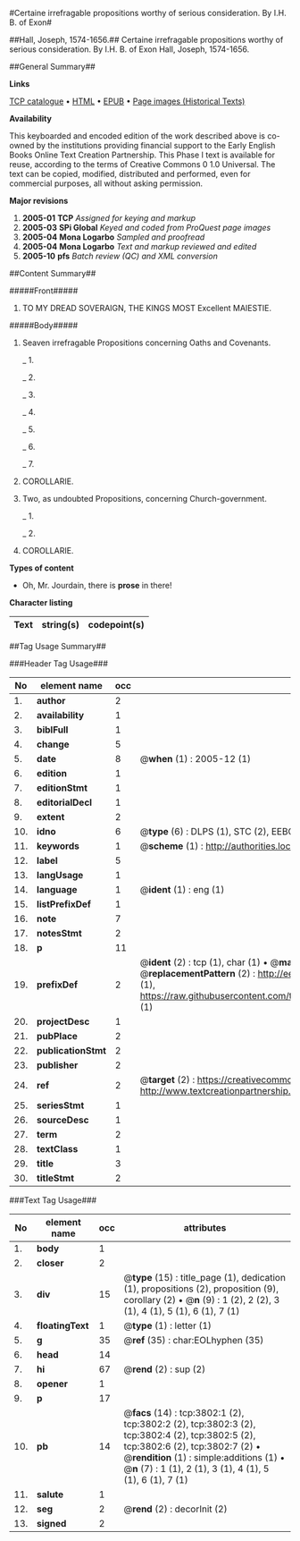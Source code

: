 #Certaine irrefragable propositions worthy of serious consideration. By I.H. B. of Exon#

##Hall, Joseph, 1574-1656.##
Certaine irrefragable propositions worthy of serious consideration. By I.H. B. of Exon
Hall, Joseph, 1574-1656.

##General Summary##

**Links**

[TCP catalogue](http://www.ota.ox.ac.uk/tcp/)  • 
[HTML](http://tei.it.ox.ac.uk/tcp/Texts-HTML/free/A02/A02518.html)  • 
[EPUB](http://tei.it.ox.ac.uk/tcp/Texts-EPUB/free/A02/A02518.epub) • 
[Page images (Historical Texts)](https://data.historicaltexts.jisc.ac.uk/view?pubId=eebo-99839388e&pageId=eebo-99839388e-3802-1)

**Availability**

This keyboarded and encoded edition of the
	       work described above is co-owned by the institutions
	       providing financial support to the Early English Books
	       Online Text Creation Partnership. This Phase I text is
	       available for reuse, according to the terms of Creative
	       Commons 0 1.0 Universal. The text can be copied,
	       modified, distributed and performed, even for
	       commercial purposes, all without asking permission.

**Major revisions**

1. __2005-01__ __TCP__ *Assigned for keying and markup*
1. __2005-03__ __SPi Global__ *Keyed and coded from ProQuest page images*
1. __2005-04__ __Mona Logarbo__ *Sampled and proofread*
1. __2005-04__ __Mona Logarbo__ *Text and markup reviewed and edited*
1. __2005-10__ __pfs__ *Batch review (QC) and XML conversion*

##Content Summary##

#####Front#####

1. TO MY DREAD SOVERAIGN, THE KINGS MOST Excellent MAIESTIE.

#####Body#####

1. Seaven irrefragable Propositions concerning Oaths and Covenants.

    _ 1.

    _ 2.

    _ 3.

    _ 4.

    _ 5.

    _ 6.

    _ 7.

1. COROLLARIE.

1. Two, as undoubted Propositions, concerning Church-government.

    _ 1.

    _ 2.

1. COROLLARIE.

**Types of content**

  * Oh, Mr. Jourdain, there is **prose** in there!

**Character listing**


|Text|string(s)|codepoint(s)|
|---|---|---|

##Tag Usage Summary##

###Header Tag Usage###

|No|element name|occ|attributes|
|---|---|---|---|
|1.|__author__|2||
|2.|__availability__|1||
|3.|__biblFull__|1||
|4.|__change__|5||
|5.|__date__|8| @__when__ (1) : 2005-12 (1)|
|6.|__edition__|1||
|7.|__editionStmt__|1||
|8.|__editorialDecl__|1||
|9.|__extent__|2||
|10.|__idno__|6| @__type__ (6) : DLPS (1), STC (2), EEBO-CITATION (1), PROQUEST (1), VID (1)|
|11.|__keywords__|1| @__scheme__ (1) : http://authorities.loc.gov/ (1)|
|12.|__label__|5||
|13.|__langUsage__|1||
|14.|__language__|1| @__ident__ (1) : eng (1)|
|15.|__listPrefixDef__|1||
|16.|__note__|7||
|17.|__notesStmt__|2||
|18.|__p__|11||
|19.|__prefixDef__|2| @__ident__ (2) : tcp (1), char (1)  •  @__matchPattern__ (2) : ([0-9\-]+):([0-9IVX]+) (1), (.+) (1)  •  @__replacementPattern__ (2) : http://eebo.chadwyck.com/downloadtiff?vid=$1&page=$2 (1), https://raw.githubusercontent.com/textcreationpartnership/Texts/master/tcpchars.xml#$1 (1)|
|20.|__projectDesc__|1||
|21.|__pubPlace__|2||
|22.|__publicationStmt__|2||
|23.|__publisher__|2||
|24.|__ref__|2| @__target__ (2) : https://creativecommons.org/publicdomain/zero/1.0/ (1), http://www.textcreationpartnership.org/docs/. (1)|
|25.|__seriesStmt__|1||
|26.|__sourceDesc__|1||
|27.|__term__|2||
|28.|__textClass__|1||
|29.|__title__|3||
|30.|__titleStmt__|2||


###Text Tag Usage###

|No|element name|occ|attributes|
|---|---|---|---|
|1.|__body__|1||
|2.|__closer__|2||
|3.|__div__|15| @__type__ (15) : title_page (1), dedication (1), propositions (2), proposition (9), corollary (2)  •  @__n__ (9) : 1 (2), 2 (2), 3 (1), 4 (1), 5 (1), 6 (1), 7 (1)|
|4.|__floatingText__|1| @__type__ (1) : letter (1)|
|5.|__g__|35| @__ref__ (35) : char:EOLhyphen (35)|
|6.|__head__|14||
|7.|__hi__|67| @__rend__ (2) : sup (2)|
|8.|__opener__|1||
|9.|__p__|17||
|10.|__pb__|14| @__facs__ (14) : tcp:3802:1 (2), tcp:3802:2 (2), tcp:3802:3 (2), tcp:3802:4 (2), tcp:3802:5 (2), tcp:3802:6 (2), tcp:3802:7 (2)  •  @__rendition__ (1) : simple:additions (1)  •  @__n__ (7) : 1 (1), 2 (1), 3 (1), 4 (1), 5 (1), 6 (1), 7 (1)|
|11.|__salute__|1||
|12.|__seg__|2| @__rend__ (2) : decorInit (2)|
|13.|__signed__|2||
